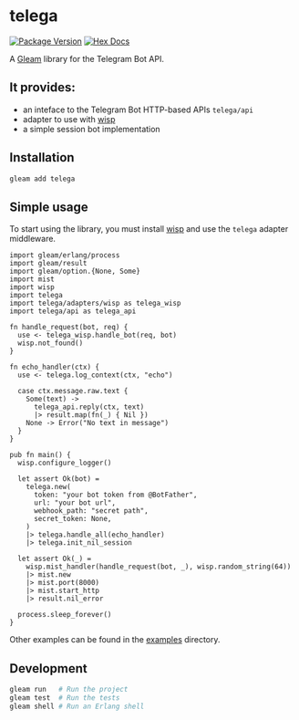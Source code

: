 # telega

[![Package Version](https://img.shields.io/hexpm/v/telega)](https://hex.pm/packages/telega)
[![Hex Docs](https://img.shields.io/badge/hex-docs-ffaff3)](https://hexdocs.pm/telega/)

A [Gleam](https://gleam.run/) library for the Telegram Bot API.

## It provides:

- an inteface to the Telegram Bot HTTP-based APIs `telega/api`
- adapter to use with [wisp](https://github.com/gleam-wisp/wisp)
- a simple session bot implementation

## Installation

```sh
gleam add telega
```

## Simple usage

To start using the library, you must install [wisp](https://github.com/gleam-wisp/wisp) and use the `telega` adapter middleware.

```gleam
import gleam/erlang/process
import gleam/result
import gleam/option.{None, Some}
import mist
import wisp
import telega
import telega/adapters/wisp as telega_wisp
import telega/api as telega_api

fn handle_request(bot, req) {
  use <- telega_wisp.handle_bot(req, bot)
  wisp.not_found()
}

fn echo_handler(ctx) {
  use <- telega.log_context(ctx, "echo")

  case ctx.message.raw.text {
    Some(text) ->
      telega_api.reply(ctx, text)
      |> result.map(fn(_) { Nil })
    None -> Error("No text in message")
  }
}

pub fn main() {
  wisp.configure_logger()

  let assert Ok(bot) =
    telega.new(
      token: "your bot token from @BotFather",
      url: "your bot url",
      webhook_path: "secret path",
      secret_token: None,
    )
    |> telega.handle_all(echo_handler)
    |> telega.init_nil_session

  let assert Ok(_) =
    wisp.mist_handler(handle_request(bot, _), wisp.random_string(64))
    |> mist.new
    |> mist.port(8000)
    |> mist.start_http
    |> result.nil_error

  process.sleep_forever()
}
```

Other examples can be found in the [examples](./examples) directory.

## Development

```sh
gleam run   # Run the project
gleam test  # Run the tests
gleam shell # Run an Erlang shell
```

